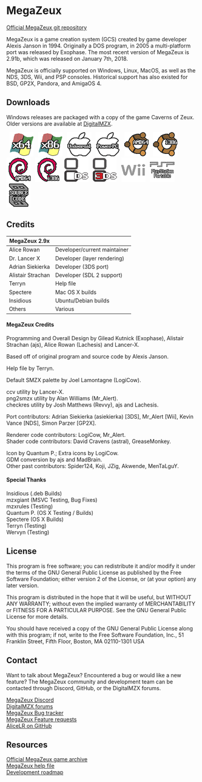 # MegaZeux
[Official MegaZeux git repository](https://github.com/AliceLR/megazeux)

MegaZeux is a game creation system (GCS) created by game developer Alexis Janson in 1994.
Originally a DOS program, in 2005 a multi-platform port was released by Exophase. The most
recent version of MegaZeux is 2.91b, which was released on January 7th, 2018.

MegaZeux is officially supported on Windows, Linux, MacOS, as well as the NDS, 3DS, Wii,
and PSP consoles. Historical support has also existed for BSD, GP2X, Pandora, and AmigaOS 4.

## Downloads

Windows releases are packaged with a copy of the game Caverns of Zeux.
Older versions are available at [DigitalMZX](http://vault.digitalmzx.net/).

<!-- Download URLs. -->
[megazeux-w64]: http://vault.digitalmzx.net/download.php?latest=windows64
[megazeux-w32]: http://vault.digitalmzx.net/download.php?latest=windows32
[megazeux-osx]: http://vault.digitalmzx.net/download.php?latest=osx
[megazeux-ppc]: http://vault.digitalmzx.net/download.php?latest=osxppc
[megazeux-u64]: http://vault.digitalmzx.net/download.php?latest=ubuntu64
[megazeux-u32]: http://vault.digitalmzx.net/download.php?latest=ubuntu32
[megazeux-d64]: http://vault.digitalmzx.net/download.php?latest=debian64
[megazeux-d32]: http://vault.digitalmzx.net/download.php?latest=debian32
[megazeux-nds]: http://vault.digitalmzx.net/download.php?latest=nds
[megazeux-3ds]: http://vault.digitalmzx.net/download.php?latest=3ds
[megazeux-wii]: http://vault.digitalmzx.net/download.php?latest=wii
[megazeux-psp]: http://vault.digitalmzx.net/download.php?latest=psp
[megazeux-src]: http://vault.digitalmzx.net/download.php?latest=src

<!-- Images for download links. -->
[arch-w64]: contrib/archicons/windows64.png "Windows x64"
[arch-w32]: contrib/archicons/windows32.png "Windows x86"
[arch-osx]: contrib/archicons/osx.png       "MacOS"
[arch-ppc]: contrib/archicons/osxppc.png    "Mac OS X (PowerPC)"
[arch-u64]: contrib/archicons/ubuntu64.png  "Ubuntu AMD64"
[arch-u32]: contrib/archicons/ubuntu32.png  "Ubuntu i386"
[arch-d64]: contrib/archicons/debian64.png  "Debian AMD64"
[arch-d32]: contrib/archicons/debian32.png  "Debian i386"
[arch-nds]: contrib/archicons/nds.png       "Nintendo DS"
[arch-3ds]: contrib/archicons/3ds.png       "Nintendo 3DS"
[arch-wii]: contrib/archicons/wii.png       "Nintendo Wii"
[arch-psp]: contrib/archicons/psp.png       "PlayStation Portable"
[arch-src]: contrib/archicons/src.png       "Source code"

<!-- Displays the download links as images. -->
&nbsp; [![Windows x64         ][arch-w64]][megazeux-w64]
&nbsp; [![Windows x86         ][arch-w32]][megazeux-w32]
&nbsp; [![Mac OS X            ][arch-osx]][megazeux-osx]
&nbsp; [![Mac OS X (PowerPC)  ][arch-ppc]][megazeux-ppc]
&nbsp; [![Ubuntu AMD64        ][arch-u64]][megazeux-u64]
&nbsp; [![Ubuntu i386         ][arch-u32]][megazeux-u32]
&nbsp; [![Debian AMD64        ][arch-d64]][megazeux-d64]
&nbsp; [![Debian i386         ][arch-d32]][megazeux-d32]
&nbsp; [![Nintendo DS         ][arch-nds]][megazeux-nds]
&nbsp; [![Nintendo 3DS        ][arch-3ds]][megazeux-3ds]
&nbsp; [![Nintendo Wii        ][arch-wii]][megazeux-wii]
&nbsp; [![PlayStation Portable][arch-psp]][megazeux-psp]
&nbsp; [![Source code         ][arch-src]][megazeux-src]

## Credits

| MegaZeux 2.9x     |                                  |
| ----------------- | -------------------------------- |
| Alice Rowan       | Developer/current maintainer     |
| Dr. Lancer X      | Developer (layer rendering)      |
| Adrian Siekierka  | Developer (3DS port)             |
| Alistair Strachan | Developer (SDL 2 support)        |
| Terryn            | Help file                        |
| Spectere          | Mac OS X builds                  |
| Insidious         | Ubuntu/Debian builds             |
| Others            | Various                          |

#### MegaZeux Credits

Programming and Overall Design by Gilead Kutnick (Exophase),
Alistair Strachan (ajs), Alice Rowan (Lachesis) and Lancer-X.

Based off of original program and source code by Alexis Janson.

Help file by Terryn.

Default SMZX palette by Joel Lamontagne (LogiCow).

ccv utility by Lancer-X.  
png2smzx utility by Alan Williams (Mr_Alert).  
checkres utility by Josh Matthews (Revvy), ajs and Lachesis.

Port contributors: Adrian Siekierka (asiekierka) [3DS],
Mr_Alert [Wii], Kevin Vance [NDS], Simon Parzer [GP2X].

Renderer code contributors: LogiCow, Mr_Alert.  
Shader code contributors: David Cravens (astral), GreaseMonkey.

Icon by Quantum P.; Extra icons by LogiCow.  
GDM conversion by ajs and MadBrain.  
Other past contributors: Spider124, Koji, JZig, Akwende, MenTaLguY.

#### Special Thanks

Insidious (.deb Builds)  
mzxgiant (MSVC Testing, Bug Fixes)  
mzxrules (Testing)  
Quantum P. (OS X Testing / Builds)  
Spectere (OS X Builds)  
Terryn (Testing)  
Wervyn (Testing)

## License

This program is free software; you can redistribute it and/or
modify it under the terms of the GNU General Public License as
published by the Free Software Foundation; either version 2 of
the License, or (at your option) any later version.

This program is distributed in the hope that it will be useful,
but WITHOUT ANY WARRANTY; without even the implied warranty of
MERCHANTABILITY or FITNESS FOR A PARTICULAR PURPOSE.  See the GNU
General Public License for more details.

You should have received a copy of the GNU General Public License
along with this program; if not, write to the Free Software
Foundation, Inc., 51 Franklin Street, Fifth Floor, Boston, MA 02110-1301 USA

## Contact

Want to talk about MegaZeux? Encountered a bug or would like a new feature?
The MegaZeux community and development team can be contacted through Discord,
GitHub, or the DigitalMZX forums.

[MegaZeux Discord](https://discord.gg/XJCvb4P) <br/>
[DigitalMZX forums](http://digitalmzx.net/forums/) <br/>
[MegaZeux Bug tracker](http://www.digitalmzx.net/forums/index.php?app=tracker&showproject=4) <br/>
[MegaZeux Feature requests](http://www.digitalmzx.net/forums/index.php?app=tracker&showproject=9) <br/>
[AliceLR on GitHub](https://github.com/AliceLR) <br/>

## Resources

[Official MegaZeux game archive](http://vault.digitalmzx.net/) <br/>
[MegaZeux help file](http://vault.digitalmzx.net/help.php) <br/>
[Development roadmap](http://www.digitalmzx.net/forums/index.php?showtopic=15226)

